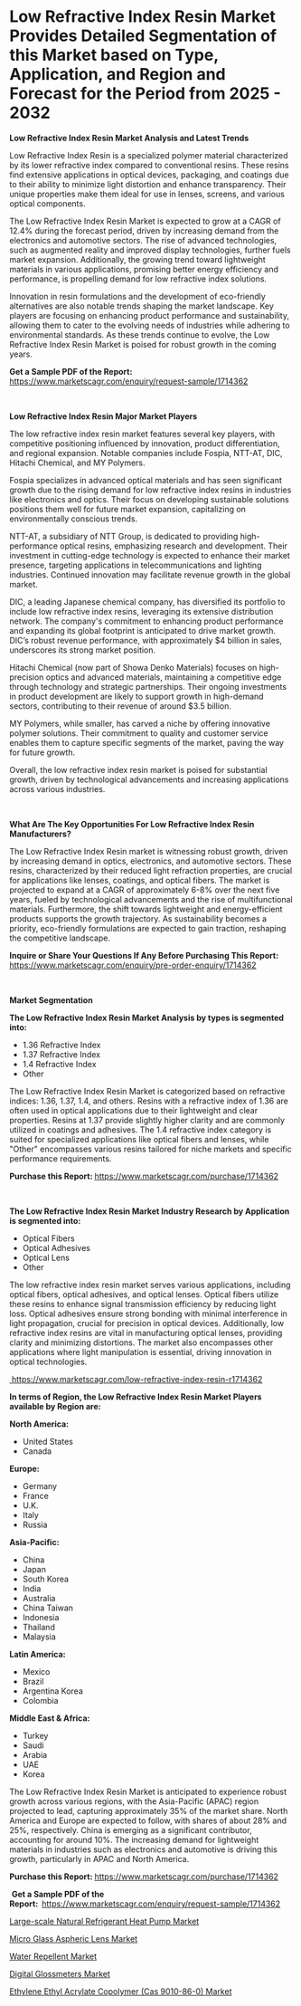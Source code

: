 <p><h1>Low Refractive Index Resin Market Provides Detailed Segmentation of this Market based on Type, Application, and Region and Forecast for the Period from 2025 - 2032</h1></p><p><strong>Low Refractive Index Resin Market Analysis and Latest Trends</strong></p>
<p><p>Low Refractive Index Resin is a specialized polymer material characterized by its lower refractive index compared to conventional resins. These resins find extensive applications in optical devices, packaging, and coatings due to their ability to minimize light distortion and enhance transparency. Their unique properties make them ideal for use in lenses, screens, and various optical components.</p><p>The Low Refractive Index Resin Market is expected to grow at a CAGR of 12.4% during the forecast period, driven by increasing demand from the electronics and automotive sectors. The rise of advanced technologies, such as augmented reality and improved display technologies, further fuels market expansion. Additionally, the growing trend toward lightweight materials in various applications, promising better energy efficiency and performance, is propelling demand for low refractive index solutions.</p><p>Innovation in resin formulations and the development of eco-friendly alternatives are also notable trends shaping the market landscape. Key players are focusing on enhancing product performance and sustainability, allowing them to cater to the evolving needs of industries while adhering to environmental standards. As these trends continue to evolve, the Low Refractive Index Resin Market is poised for robust growth in the coming years.</p></p>
<p><strong>Get a Sample PDF of the Report:&nbsp;</strong> <a href="https://www.marketscagr.com/enquiry/request-sample/1714362?utm_campaign=2126&utm_medium=2&utm_source=Github&utm_content=ia&utm_term=31012025&utm_id=low-refractive-index-resin">https://www.marketscagr.com/enquiry/request-sample/1714362</a></p>
<p>&nbsp;</p>
<p><strong>Low Refractive Index Resin Major Market Players</strong></p>
<p><p>The low refractive index resin market features several key players, with competitive positioning influenced by innovation, product differentiation, and regional expansion. Notable companies include Fospia, NTT-AT, DIC, Hitachi Chemical, and MY Polymers.</p><p>Fospia specializes in advanced optical materials and has seen significant growth due to the rising demand for low refractive index resins in industries like electronics and optics. Their focus on developing sustainable solutions positions them well for future market expansion, capitalizing on environmentally conscious trends.</p><p>NTT-AT, a subsidiary of NTT Group, is dedicated to providing high-performance optical resins, emphasizing research and development. Their investment in cutting-edge technology is expected to enhance their market presence, targeting applications in telecommunications and lighting industries. Continued innovation may facilitate revenue growth in the global market.</p><p>DIC, a leading Japanese chemical company, has diversified its portfolio to include low refractive index resins, leveraging its extensive distribution network. The company's commitment to enhancing product performance and expanding its global footprint is anticipated to drive market growth. DIC’s robust revenue performance, with approximately $4 billion in sales, underscores its strong market position.</p><p>Hitachi Chemical (now part of Showa Denko Materials) focuses on high-precision optics and advanced materials, maintaining a competitive edge through technology and strategic partnerships. Their ongoing investments in product development are likely to support growth in high-demand sectors, contributing to their revenue of around $3.5 billion.</p><p>MY Polymers, while smaller, has carved a niche by offering innovative polymer solutions. Their commitment to quality and customer service enables them to capture specific segments of the market, paving the way for future growth.</p><p>Overall, the low refractive index resin market is poised for substantial growth, driven by technological advancements and increasing applications across various industries.</p></p>
<p>&nbsp;</p>
<p><strong>What Are The Key Opportunities For Low Refractive Index Resin Manufacturers?</strong></p>
<p><p>The Low Refractive Index Resin market is witnessing robust growth, driven by increasing demand in optics, electronics, and automotive sectors. These resins, characterized by their reduced light refraction properties, are crucial for applications like lenses, coatings, and optical fibers. The market is projected to expand at a CAGR of approximately 6-8% over the next five years, fueled by technological advancements and the rise of multifunctional materials. Furthermore, the shift towards lightweight and energy-efficient products supports the growth trajectory. As sustainability becomes a priority, eco-friendly formulations are expected to gain traction, reshaping the competitive landscape.</p></p>
<p><strong>Inquire or Share Your Questions If Any Before Purchasing This Report:</strong> <a href="https://www.marketscagr.com/enquiry/pre-order-enquiry/1714362?utm_campaign=2126&utm_medium=2&utm_source=Github&utm_content=ia&utm_term=31012025&utm_id=low-refractive-index-resin">https://www.marketscagr.com/enquiry/pre-order-enquiry/1714362</a></p>
<p>&nbsp;</p>
<p><strong>Market Segmentation</strong></p>
<p><strong>The Low Refractive Index Resin Market Analysis by types is segmented into:</strong></p>
<p><ul><li>1.36 Refractive Index</li><li>1.37 Refractive Index</li><li>1.4 Refractive Index</li><li>Other</li></ul></p>
<p><p>The Low Refractive Index Resin Market is categorized based on refractive indices: 1.36, 1.37, 1.4, and others. Resins with a refractive index of 1.36 are often used in optical applications due to their lightweight and clear properties. Resins at 1.37 provide slightly higher clarity and are commonly utilized in coatings and adhesives. The 1.4 refractive index category is suited for specialized applications like optical fibers and lenses, while "Other" encompasses various resins tailored for niche markets and specific performance requirements.</p></p>
<p><strong>Purchase this Report:&nbsp;</strong><a href="https://www.marketscagr.com/purchase/1714362?utm_campaign=2126&utm_medium=2&utm_source=Github&utm_content=ia&utm_term=31012025&utm_id=low-refractive-index-resin">https://www.marketscagr.com/purchase/1714362</a></p>
<p>&nbsp;</p>
<p><strong>The Low Refractive Index Resin Market Industry Research by Application is segmented into:</strong></p>
<p><ul><li>Optical Fibers</li><li>Optical Adhesives</li><li>Optical Lens</li><li>Other</li></ul></p>
<p><p>The low refractive index resin market serves various applications, including optical fibers, optical adhesives, and optical lenses. Optical fibers utilize these resins to enhance signal transmission efficiency by reducing light loss. Optical adhesives ensure strong bonding with minimal interference in light propagation, crucial for precision in optical devices. Additionally, low refractive index resins are vital in manufacturing optical lenses, providing clarity and minimizing distortions. The market also encompasses other applications where light manipulation is essential, driving innovation in optical technologies.</p></p>
<p><a href="https://www.marketscagr.com/low-refractive-index-resin-r1714362?utm_campaign=2126&utm_medium=2&utm_source=Github&utm_content=ia&utm_term=31012025&utm_id=low-refractive-index-resin">&nbsp;https://www.marketscagr.com/low-refractive-index-resin-r1714362</a></p>
<p><strong>In terms of Region, the Low Refractive Index Resin Market Players available by Region are:</strong></p>
<p>
    <p> <strong> North America: </strong>
        <ul>
            <li>United States</li>
            <li>Canada</li>
        </ul>
        </p> 
    <p> <strong> Europe: </strong>
        <ul>
            <li>Germany</li>
            <li>France</li>
            <li>U.K.</li>
            <li>Italy</li>
            <li>Russia</li>
        </ul>
        </p> 
    <p> <strong> Asia-Pacific: </strong>
        <ul>
            <li>China</li>
            <li>Japan</li>
            <li>South Korea</li>
            <li>India</li>
            <li>Australia</li>
            <li>China Taiwan</li>
            <li>Indonesia</li>
            <li>Thailand</li>
            <li>Malaysia</li>
        </ul>
        </p> 
    <p> <strong> Latin America: </strong>
        <ul>
            <li>Mexico</li>
            <li>Brazil</li>
            <li>Argentina Korea</li>
            <li>Colombia</li>
        </ul>
        </p> 
    <p> <strong> Middle East & Africa: </strong>
        <ul>
            <li>Turkey</li>
            <li>Saudi</li>
            <li>Arabia</li>
            <li>UAE</li>
            <li>Korea</li>
        </ul>
    </p>
    </p>
<p><p>The Low Refractive Index Resin Market is anticipated to experience robust growth across various regions, with the Asia-Pacific (APAC) region projected to lead, capturing approximately 35% of the market share. North America and Europe are expected to follow, with shares of about 28% and 25%, respectively. China is emerging as a significant contributor, accounting for around 10%. The increasing demand for lightweight materials in industries such as electronics and automotive is driving this growth, particularly in APAC and North America.</p></p>
<p><strong>Purchase this Report: </strong><a href="https://www.marketscagr.com/purchase/1714362?utm_campaign=2126&utm_medium=2&utm_source=Github&utm_content=ia&utm_term=31012025&utm_id=low-refractive-index-resin">https://www.marketscagr.com/purchase/1714362</a></p>
<p>&nbsp;<strong>Get a Sample PDF of the Report:&nbsp;&nbsp;</strong><a href="https://www.marketscagr.com/enquiry/request-sample/1714362?utm_campaign=2126&utm_medium=2&utm_source=Github&utm_content=ia&utm_term=31012025&utm_id=low-refractive-index-resin">https://www.marketscagr.com/enquiry/request-sample/1714362</a></p>
<p><strong></strong></p>
<p><p><a href="https://www.linkedin.com/pulse/global-large-scale-natural-refrigerant-heat-pump-market-size-trends-nglic?utm_campaign=2126&utm_medium=2&utm_source=Github&utm_content=ia&utm_term=31012025&utm_id=low-refractive-index-resin">Large-scale Natural Refrigerant Heat Pump Market</a></p><p><a href="https://www.linkedin.com/pulse/in-depth-micro-glass-aspheric-lens-market-analysis-2025-dzsbc?utm_campaign=2126&utm_medium=2&utm_source=Github&utm_content=ia&utm_term=31012025&utm_id=low-refractive-index-resin">Micro Glass Aspheric Lens Market</a></p><p><a href="https://www.linkedin.com/pulse/transforming-connectivity-exploring-water-repellent-ifdtc?utm_campaign=2126&utm_medium=2&utm_source=Github&utm_content=ia&utm_term=31012025&utm_id=low-refractive-index-resin">Water Repellent Market</a></p><p><a href="https://www.linkedin.com/pulse/digital-glossmeters-market-research-report-shows-impressive-2rigc?utm_campaign=2126&utm_medium=2&utm_source=Github&utm_content=ia&utm_term=31012025&utm_id=low-refractive-index-resin">Digital Glossmeters Market</a></p><p><a href="https://www.linkedin.com/pulse/detailed-report-thesize-dynamics-expected-growth-93-cagrof-igwaf?utm_campaign=2126&utm_medium=2&utm_source=Github&utm_content=ia&utm_term=31012025&utm_id=low-refractive-index-resin">Ethylene Ethyl Acrylate Copolymer (Cas 9010-86-0) Market</a></p></p>